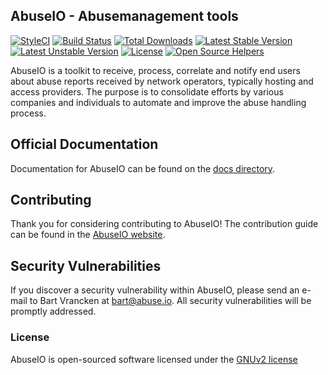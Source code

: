 ## AbuseIO - Abusemanagement tools

[![StyleCI](https://styleci.io/repos/31737623/shield?style=flat&branch=4.0)](https://styleci.io/repos/31737623?branch=4.0)
[![Build Status](https://api.travis-ci.org/AbuseIO/AbuseIO.svg)](https://travis-ci.org/AbuseIO/AbuseIO)
[![Total Downloads](https://poser.pugx.org/abuseio/abuseio/d/total.svg)](https://packagist.org/packages/abuseio/abuseio)
[![Latest Stable Version](https://poser.pugx.org/abuseio/abuseio/v/stable.svg)](https://packagist.org/packages/abuseio/abuseio)
[![Latest Unstable Version](https://poser.pugx.org/abuseio/abuseio/v/unstable.svg)](https://packagist.org/packages/abuseio/abuseio)
[![License](https://poser.pugx.org/abuseio/abuseio/license.svg)](https://packagist.org/packages/abuseio/abuseio)
[![Open Source Helpers](https://www.codetriage.com/abuseio/abuseio/badges/users.svg)](https://www.codetriage.com/abuseio/abuseio)

AbuseIO is a toolkit to receive, process, correlate and notify end users about abuse reports received by network operators, typically
hosting and access providers. The purpose is to consolidate efforts by various companies and individuals to automate and improve
the abuse handling process.

## Official Documentation

Documentation for AbuseIO can be found on the [docs directory](https://github.com/AbuseIO/AbuseIO/tree/master/docs).

## Contributing

Thank you for considering contributing to AbuseIO! The contribution guide can be found in the [AbuseIO website](https://abuse.io/community/get-involved/).

## Security Vulnerabilities

If you discover a security vulnerability within AbuseIO, please send an e-mail to Bart Vrancken at bart@abuse.io. All security vulnerabilities will be promptly addressed.

### License

AbuseIO is open-sourced software licensed under the [GNUv2 license](http://www.gnu.org/licenses/gpl-2.0.en.html)

